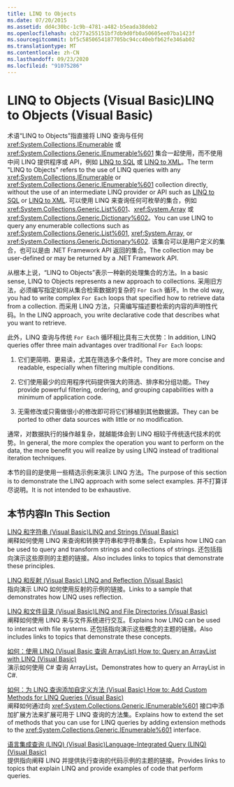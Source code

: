 ```yaml
---
title: LINQ to Objects
ms.date: 07/20/2015
ms.assetid: dd4c30bc-1c9b-4781-a482-b5eada38deb2
ms.openlocfilehash: cb277a255151bf7db9d0fb0a50605ee07ba1423f
ms.sourcegitcommit: bf5c5850654187705bc94cc40ebfb62fe346ab02
ms.translationtype: MT
ms.contentlocale: zh-CN
ms.lasthandoff: 09/23/2020
ms.locfileid: "91075286"
---
```

# <a name="linq-to-objects-visual-basic"></a><span data-ttu-id="4322c-102">LINQ to Objects (Visual Basic)</span><span class="sxs-lookup"><span data-stu-id="4322c-102">LINQ to Objects (Visual Basic)</span></span>

<span data-ttu-id="4322c-103">术语“LINQ to Objects”指直接将 LINQ 查询与任何 <xref:System.Collections.IEnumerable> 或 <xref:System.Collections.Generic.IEnumerable%601> 集合一起使用，而不使用中间 LINQ 提供程序或 API，例如 [LINQ to SQL](../../../../framework/data/adonet/sql/linq/index.md) 或 [LINQ to XML](../../../../standard/linq/linq-xml-overview.md)。</span><span class="sxs-lookup"><span data-stu-id="4322c-103">The term "LINQ to Objects" refers to the use of LINQ queries with any <xref:System.Collections.IEnumerable> or <xref:System.Collections.Generic.IEnumerable%601> collection directly, without the use of an intermediate LINQ provider or API such as [LINQ to SQL](../../../../framework/data/adonet/sql/linq/index.md) or [LINQ to XML](../../../../standard/linq/linq-xml-overview.md).</span></span> <span data-ttu-id="4322c-104">可以使用 LINQ 来查询任何可枚举的集合，例如 <xref:System.Collections.Generic.List%601>、<xref:System.Array> 或 <xref:System.Collections.Generic.Dictionary%602>。</span><span class="sxs-lookup"><span data-stu-id="4322c-104">You can use LINQ to query any enumerable collections such as <xref:System.Collections.Generic.List%601>, <xref:System.Array>, or <xref:System.Collections.Generic.Dictionary%602>.</span></span> <span data-ttu-id="4322c-105">该集合可以是用户定义的集合，也可以是由 .NET Framework API 返回的集合。</span><span class="sxs-lookup"><span data-stu-id="4322c-105">The collection may be user-defined or may be returned by a .NET Framework API.</span></span>  
  
 <span data-ttu-id="4322c-106">从根本上说，“LINQ to Objects”表示一种新的处理集合的方法。</span><span class="sxs-lookup"><span data-stu-id="4322c-106">In a basic sense, LINQ to Objects represents a new approach to collections.</span></span> <span data-ttu-id="4322c-107">采用旧方法，必须编写指定如何从集合检索数据的复杂的 `For Each` 循环。</span><span class="sxs-lookup"><span data-stu-id="4322c-107">In the old way, you had to write complex `For Each` loops that specified how to retrieve data from a collection.</span></span> <span data-ttu-id="4322c-108">而采用 LINQ 方法，只需编写描述要检索的内容的声明性代码。</span><span class="sxs-lookup"><span data-stu-id="4322c-108">In the LINQ approach, you write declarative code that describes what you want to retrieve.</span></span>  
  
 <span data-ttu-id="4322c-109">此外，LINQ 查询与传统 `For Each` 循环相比具有三大优势：</span><span class="sxs-lookup"><span data-stu-id="4322c-109">In addition, LINQ queries offer three main advantages over traditional `For Each` loops:</span></span>  
  
1. <span data-ttu-id="4322c-110">它们更简明、更易读，尤其在筛选多个条件时。</span><span class="sxs-lookup"><span data-stu-id="4322c-110">They are more concise and readable, especially when filtering multiple conditions.</span></span>  
  
2. <span data-ttu-id="4322c-111">它们使用最少的应用程序代码提供强大的筛选、排序和分组功能。</span><span class="sxs-lookup"><span data-stu-id="4322c-111">They provide powerful filtering, ordering, and grouping capabilities with a minimum of application code.</span></span>  
  
3. <span data-ttu-id="4322c-112">无需修改或只需做很小的修改即可将它们移植到其他数据源。</span><span class="sxs-lookup"><span data-stu-id="4322c-112">They can be ported to other data sources with little or no modification.</span></span>  
  
 <span data-ttu-id="4322c-113">通常，对数据执行的操作越复杂，就越能体会到 LINQ 相较于传统迭代技术的优势。</span><span class="sxs-lookup"><span data-stu-id="4322c-113">In general, the more complex the operation you want to perform on the data, the more benefit you will realize by using LINQ instead of traditional iteration techniques.</span></span>  
  
 <span data-ttu-id="4322c-114">本节的目的是使用一些精选示例来演示 LINQ 方法。</span><span class="sxs-lookup"><span data-stu-id="4322c-114">The purpose of this section is to demonstrate the LINQ approach with some select examples.</span></span> <span data-ttu-id="4322c-115">并不打算详尽说明。</span><span class="sxs-lookup"><span data-stu-id="4322c-115">It is not intended to be exhaustive.</span></span>  
  
## <a name="in-this-section"></a><span data-ttu-id="4322c-116">本节内容</span><span class="sxs-lookup"><span data-stu-id="4322c-116">In This Section</span></span>  

 [<span data-ttu-id="4322c-117">LINQ 和字符串 (Visual Basic)</span><span class="sxs-lookup"><span data-stu-id="4322c-117">LINQ and Strings (Visual Basic)</span></span>](linq-and-strings.md)  
 <span data-ttu-id="4322c-118">阐释如何使用 LINQ 来查询和转换字符串和字符串集合。</span><span class="sxs-lookup"><span data-stu-id="4322c-118">Explains how LINQ can be used to query and transform strings and collections of strings.</span></span> <span data-ttu-id="4322c-119">还包括指向演示这些原则的主题的链接。</span><span class="sxs-lookup"><span data-stu-id="4322c-119">Also includes links to topics that demonstrate these principles.</span></span>  
  
 [<span data-ttu-id="4322c-120">LINQ 和反射 (Visual Basic) </span><span class="sxs-lookup"><span data-stu-id="4322c-120">LINQ and Reflection (Visual Basic)</span></span>](linq-and-reflection.md)  
 <span data-ttu-id="4322c-121">指向演示 LINQ 如何使用反射的示例的链接。</span><span class="sxs-lookup"><span data-stu-id="4322c-121">Links to a sample that demonstrates how LINQ uses reflection.</span></span>  
  
 [<span data-ttu-id="4322c-122">LINQ 和文件目录 (Visual Basic)</span><span class="sxs-lookup"><span data-stu-id="4322c-122">LINQ and File Directories (Visual Basic)</span></span>](linq-and-file-directories.md)  
 <span data-ttu-id="4322c-123">阐释如何使用 LINQ 来与文件系统进行交互。</span><span class="sxs-lookup"><span data-stu-id="4322c-123">Explains how LINQ can be used to interact with file systems.</span></span> <span data-ttu-id="4322c-124">还包括指向演示这些概念的主题的链接。</span><span class="sxs-lookup"><span data-stu-id="4322c-124">Also includes links to topics that demonstrate these concepts.</span></span>  
  
 [<span data-ttu-id="4322c-125">如何：使用 LINQ (Visual Basic 查询 ArrayList) </span><span class="sxs-lookup"><span data-stu-id="4322c-125">How to: Query an ArrayList with LINQ (Visual Basic)</span></span>](how-to-query-an-arraylist-with-linq.md)  
 <span data-ttu-id="4322c-126">演示如何使用 C# 查询 ArrayList。</span><span class="sxs-lookup"><span data-stu-id="4322c-126">Demonstrates how to query an ArrayList in C#.</span></span>  
  
 [<span data-ttu-id="4322c-127">如何：为 LINQ 查询添加自定义方法 (Visual Basic) </span><span class="sxs-lookup"><span data-stu-id="4322c-127">How to: Add Custom Methods for LINQ Queries (Visual Basic)</span></span>](how-to-add-custom-methods-for-linq-queries.md)  
 <span data-ttu-id="4322c-128">阐释如何通过向 <xref:System.Collections.Generic.IEnumerable%601> 接口中添加扩展方法来扩展可用于 LINQ 查询的方法集。</span><span class="sxs-lookup"><span data-stu-id="4322c-128">Explains how to extend the set of methods that you can use for LINQ queries by adding extension methods to the <xref:System.Collections.Generic.IEnumerable%601> interface.</span></span>  
  
 [<span data-ttu-id="4322c-129">语言集成查询 (LINQ) (Visual Basic)</span><span class="sxs-lookup"><span data-stu-id="4322c-129">Language-Integrated Query (LINQ) (Visual Basic)</span></span>](index.md)  
 <span data-ttu-id="4322c-130">提供指向阐释 LINQ 并提供执行查询的代码示例的主题的链接。</span><span class="sxs-lookup"><span data-stu-id="4322c-130">Provides links to topics that explain LINQ and provide examples of code that perform queries.</span></span>
